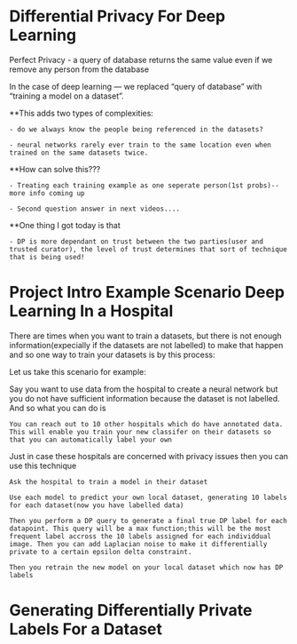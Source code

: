 # Differential Privacy For Deep Learning

Perfect Privacy - a query of database returns the same value even if we remove any person from the database 

In the case of deep learning — we replaced “query of database” with “training a model on a dataset”.

**This adds two types of complexities:

```base
- do we always know the people being referenced in the datasets?

- neural networks rarely ever train to the same location even when trained on the same datasets twice.
```

**How can solve this???

```base
- Treating each training example as one seperate person(1st probs)--more info coming up

- Second question answer in next videos....

```
**One thing I got today is that

```base
- DP is more dependant on trust between the two parties(user and trusted curator), the level of trust determines that sort of technique that is being used!
```

# Project Intro Example Scenario Deep Learning In a Hospital

There are times when you want to train a datasets, but there is not enough information(expecially if the datasets are not labelled) to make that happen and so one way to train your datasets is by this process:

Let us take this scenario for example:

Say you want to use data from the hospital to create a neural network but you do not have sufficient information because the dataset is not labelled. And so what you can do is 

```base
You can reach out to 10 other hospitals which do have annotated data. This will enable you train your new classifer on their datasets so that you can automatically label your own 
```
Just in case these hospitals are concerned with privacy issues then you can use this technique

```base
Ask the hospital to train a model in their dataset
```
```base
Use each model to predict your own local dataset, generating 10 labels for each dataset(now you have labelled data)
```
```base
Then you perform a DP query to generate a final true DP label for each datapoint. This query will be a max function;this will be the most frequent label accross the 10 labels assigned for each individdual image. Then you can add Laplacian noise to make it differentially private to a certain epsilon delta constraint.
```
```base
Then you retrain the new model on your local dataset which now has DP labels
```

# Generating Differentially Private Labels For a Dataset



